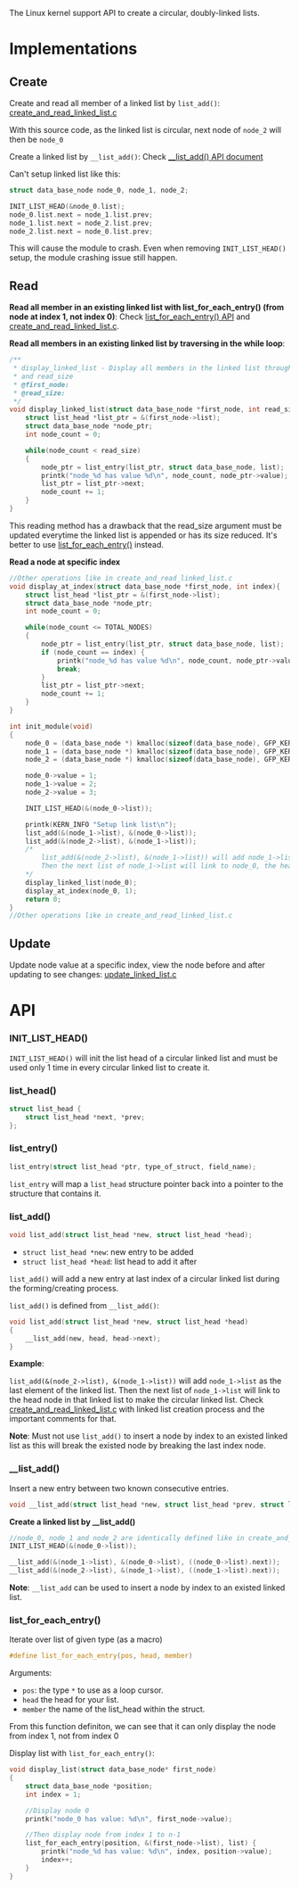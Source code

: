 The Linux kernel support API to create a circular, doubly-linked lists.

# Implementations

## Create

Create and read all member of a linked list by ``list_add()``: [create_and_read_linked_list.c](create_and_read_linked_list.c)

With this source code, as the linked list is circular, next node of ``node_2`` will then be ``node_0``

Create a linked list by ``__list_add()``: Check [__list_add() API document](#__list_add)

Can't setup linked list like this:

```c
struct data_base_node node_0, node_1, node_2;

INIT_LIST_HEAD(&node_0.list);
node_0.list.next = node_1.list.prev;
node_1.list.next = node_2.list.prev;
node_2.list.next = node_0.list.prev;
```

This will cause the module to crash. Even when removing ``INIT_LIST_HEAD()`` setup, the module crashing issue still happen.

## Read

**Read all member in an existing linked list with list_for_each_entry() (from node at index 1, not index 0)**: Check [list_for_each_entry() API](#list_for_each_entry) and [create_and_read_linked_list.c](create_and_read_linked_list.c).

**Read all members in an existing linked list by traversing in the while loop**:

```c
/**
 * display_linked_list - Display all members in the linked list through while loop 
 * and read_size
 * @first_node:
 * @read_size:
 */
void display_linked_list(struct data_base_node *first_node, int read_size){
    struct list_head *list_ptr = &(first_node->list);
	struct data_base_node *node_ptr;
	int node_count = 0;

	while(node_count < read_size)
	{
		node_ptr = list_entry(list_ptr, struct data_base_node, list);
		printk("node_%d has value %d\n", node_count, node_ptr->value);
		list_ptr = list_ptr->next;
		node_count += 1;
	}
}
```

This reading method has a drawback that the read_size argument must be updated everytime the linked list is appended or has its size reduced. It's better to use [list_for_each_entry()](#list_for_each_entry) instead.

**Read a node at specific index**

```c
//Other operations like in create_and_read_linked_list.c
void display_at_index(struct data_base_node *first_node, int index){
    struct list_head *list_ptr = &(first_node->list);
	struct data_base_node *node_ptr;
	int node_count = 0;

	while(node_count <= TOTAL_NODES)
	{
		node_ptr = list_entry(list_ptr, struct data_base_node, list);
		if (node_count == index) {
			printk("node_%d has value %d\n", node_count, node_ptr->value);
			break;
		}
		list_ptr = list_ptr->next;
		node_count += 1;
	}
}

int init_module(void)
{
    node_0 = (data_base_node *) kmalloc(sizeof(data_base_node), GFP_KERNEL);
    node_1 = (data_base_node *) kmalloc(sizeof(data_base_node), GFP_KERNEL);
    node_2 = (data_base_node *) kmalloc(sizeof(data_base_node), GFP_KERNEL);

	node_0->value = 1;
	node_1->value = 2;
	node_2->value = 3;

	INIT_LIST_HEAD(&(node_0->list));

	printk(KERN_INFO "Setup link list\n");
	list_add(&(node_1->list), &(node_0->list));
	list_add(&(node_2->list), &(node_1->list));
	/*
		list_add(&(node_2->list), &(node_1->list)) will add node_1->list as the last element of the linked list. 
		Then the next list of node_1->list will link to node_0, the head node in that linked list to make the circular linked list.
	*/
	display_linked_list(node_0);
	display_at_index(node_0, 1);
	return 0;
}
//Other operations like in create_and_read_linked_list.c
```

## Update

Update node value at a specific index, view the node before and after updating to see changes: [update_linked_list.c](update_linked_list.c)

# API

### INIT_LIST_HEAD()

``INIT_LIST_HEAD()`` will init the list head of a circular linked list and must be used only 1 time in every circular linked list to create it.

### list_head()

```c
struct list_head {
    struct list_head *next, *prev;
};
```

### list_entry()

```c
list_entry(struct list_head *ptr, type_of_struct, field_name);
```

``list_entry`` will map a ``list_head`` structure pointer back into a pointer to the structure that contains it.

### list_add()

```c
void list_add(struct list_head *new, struct list_head *head);
```
* ``struct list_head *new``: new entry to be added
* ``struct list_head *head``: list head to add it after

``list_add()`` will add a new entry at last index of a circular linked list during the forming/creating process.

``list_add()`` is defined from ``__list_add()``:

```c
void list_add(struct list_head *new, struct list_head *head) 
{ 
	__list_add(new, head, head->next); 
}
```

**Example**:

``list_add(&(node_2->list), &(node_1->list))`` will add ``node_1->list`` as the last element of the linked list. Then the next list of    ``node_1->list`` will link to the head node in that linked list to make the circular linked list. Check [create_and_read_linked_list.c](create_and_read_linked_list.c) with linked list creation process and the important comments for that.

**Note**: Must not use ``list_add()`` to insert a node by index to an existed linked list as this will break the existed node by breaking the last index node.

### __list_add()

Insert a new entry between two known consecutive entries.

```c
void __list_add(struct list_head *new, struct list_head *prev, struct list_head *next);
```

**Create a linked list by __list_add()**

```c
//node_0, node_1 and node_2 are identically defined like in create_and_read_linked_list.c
INIT_LIST_HEAD(&(node_0->list));

__list_add(&(node_1->list), &(node_0->list), ((node_0->list).next));
__list_add(&(node_2->list), &(node_1->list), ((node_1->list).next));
```

**Note**: ``__list_add`` can be used to insert a node by index to an existed linked list.

### list_for_each_entry()

Iterate over list of given type (as a macro)

```c
#define list_for_each_entry(pos, head, member)	
```

Arguments:
* ``pos``: the type ``*`` to use as a loop cursor.
* ``head`` the head for your list.
* ``member`` the name of the list_head within the struct.

From this function definiton, we can see that it can only display the node from index 1, not from index 0

Display list with ``list_for_each_entry()``:

```c
void display_list(struct data_base_node* first_node)
{
	struct data_base_node *position;
	int index = 1;

	//Display node 0
	printk("node_0 has value: %d\n", first_node->value);

	//Then display node from index 1 to n-1
	list_for_each_entry(position, &(first_node->list), list) {
		printk("node_%d has value: %d\n", index, position->value);
		index++;
	}
}
```
